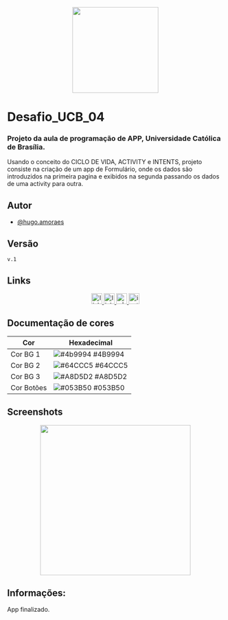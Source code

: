 <div align="center">
<img src="https://github.com/HugoaMoraes/IconDigital/assets/102623594/a6c43865-6821-472b-9c05-65878d4e8780" width="200px" />
</div>

# Desafio_UCB_04

### Projeto da aula de programação de APP, Universidade Católica de Brasília.

Usando o conceito do CICLO DE VIDA,  ACTIVITY e INTENTS, projeto consiste na criação de um app de Formulário, onde os dados são introduzidos na primeira pagina e exibidos na segunda passando os dados de uma activity para outra.

## Autor

- [@hugo.amoraes](https://github.com/HugoaMoraes)

## Versão

`v.1`

## Links

<div align="center">
  <a href="https://linktr.ee/hug.odesign" target="_blank">
    <img src="https://img.shields.io/static/v1?message=Linktree&logo=linktree&label=&color=1de9b6&logoColor=white&labelColor=&style=for-the-badge" height="25" alt="linktree logo"  />
  </a>
  <a href="https://www.linkedin.com/in/hugoamoraes/" target="_blank">
    <img src="https://img.shields.io/static/v1?message=LinkedIn&logo=linkedin&label=&color=0077B5&logoColor=white&labelColor=&style=for-the-badge" height="25" alt="linkedin logo"  />
  </a>
  <a href="https://api.whatsapp.com/send?phone=5561986391903" target="_blank">
    <img src="https://img.shields.io/static/v1?message=Whatsapp&logo=whatsapp&label=&color=25D366&logoColor=white&labelColor=&style=for-the-badge" height="25" alt="whatsapp logo"  />
  </a>
  <a href="https://www.instagram.com/hugo.amoraes/" target="_blank">
    <img src="https://img.shields.io/static/v1?message=Instagram&logo=instagram&label=&color=E4405F&logoColor=white&labelColor=&style=for-the-badge" height="25" alt="instagram logo"  />
  </a>
</div>

## Documentação de cores

| Cor            | Hexadecimal                                                      |
| -------------- | ---------------------------------------------------------------- |
| Cor BG 1       | ![#4b9994](https://via.placeholder.com/10/4b9994?text=+) #4B9994 |
| Cor BG 2       | ![#64CCC5](https://via.placeholder.com/10/64CCC5?text=+) #64CCC5 |
| Cor BG 3       | ![#A8D5D2](https://via.placeholder.com/10/A8D5D2?text=+) #A8D5D2 |
| Cor Botões     | ![#053B50](https://via.placeholder.com/10/053B50?text=+) #053B50 |

## Screenshots

<div align="center">
<img src="https://github.com/HugoaMoraes/Desafio_UCB_02/assets/102623594/45f72e2c-fc76-4acc-9471-e72b93627152" width="350px" />
</div>

## Informações:

App finalizado.
